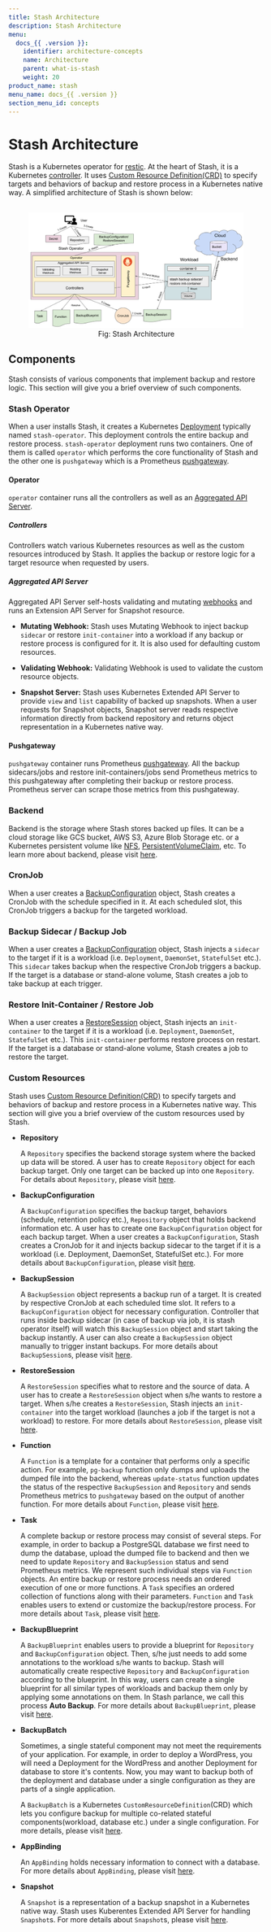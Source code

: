 ```yaml
---
title: Stash Architecture
description: Stash Architecture
menu:
  docs_{{ .version }}:
    identifier: architecture-concepts
    name: Architecture
    parent: what-is-stash
    weight: 20
product_name: stash
menu_name: docs_{{ .version }}
section_menu_id: concepts
---
```


# Stash Architecture

Stash is a Kubernetes operator for [restic](https://restic.net/). At the heart of Stash, it is a Kubernetes [controller](https://book.kubebuilder.io/basics/what_is_a_controller.html). It uses [Custom Resource Definition(CRD)](https://kubernetes.io/docs/concepts/extend-kubernetes/api-extension/custom-resources/) to specify targets and behaviors of backup and restore process in a Kubernetes native way. A simplified architecture of Stash is shown below:

<figure align="center">
  <img alt="Stash Architecture" src="/docs/images/concepts/stash_architecture.svg">
  <figcaption align="center">Fig: Stash Architecture</figcaption>
</figure>

## Components

Stash consists of various components that implement backup and restore logic. This section will give you a brief overview of such components.

### Stash Operator

When a user installs Stash, it creates a Kubernetes [Deployment](https://kubernetes.io/docs/concepts/workloads/controllers/deployment/) typically named `stash-operator`. This deployment controls the entire backup and restore process. `stash-operator` deployment runs two containers. One of them is called `operator` which performs the core functionality of Stash and the other one is `pushgateway` which is a Prometheus [pushgateway](https://github.com/prometheus/pushgateway).

#### Operator

`operator` container runs all the controllers as well as an [Aggregated API Server](https://kubernetes.io/docs/tasks/access-kubernetes-api/setup-extension-api-server/).

##### Controllers

Controllers watch various Kubernetes resources as well as the custom resources introduced by Stash. It applies the backup or restore logic for a target resource when requested by users.

##### Aggregated API Server

Aggregated API Server self-hosts validating and mutating [webhooks](https://kubernetes.io/docs/reference/access-authn-authz/extensible-admission-controllers/) and runs an Extension API Server for Snapshot resource.

- **Mutating Webhook:** Stash uses Mutating Webhook to inject backup `sidecar` or restore `init-container` into a workload if any backup or restore process is configured for it. It is also used for defaulting custom resources.

- **Validating Webhook:** Validating Webhook is used to validate the custom resource objects.

- **Snapshot Server:** Stash uses Kubernetes Extended API Server to provide `view` and `list` capability of backed up snapshots. When a user requests for Snapshot objects, Snapshot server reads respective information directly from backend repository and returns object representation in a Kubernetes native way.

#### Pushgateway

`pushgateway` container runs Prometheus [pushgateway](https://github.com/prometheus/pushgateway). All the backup sidecars/jobs and restore init-containers/jobs send Prometheus metrics to this pushgateway after completing their backup or restore process. Prometheus server can scrape those metrics from this pushgateway.

### Backend

Backend is the storage where Stash stores backed up files. It can be a cloud storage like GCS bucket, AWS S3, Azure Blob Storage etc. or a Kubernetes persistent volume like [NFS](https://kubernetes.io/docs/concepts/storage/volumes/#nfs), [PersistentVolumeClaim](https://kubernetes.io/docs/concepts/storage/volumes/#persistentvolumeclaim), etc. To learn more about backend, please visit [here](/docs/guides/latest/backends/overview.md).

### CronJob

When a user creates a [BackupConfiguration](#backupconfiguration) object, Stash creates a CronJob with the schedule specified in it. At each scheduled slot, this CronJob triggers a backup for the targeted workload.

### Backup Sidecar / Backup Job

When a user creates a [BackupConfiguration](#backupconfiguration) object, Stash injects a `sidecar` to the target if it is a workload (i.e. `Deployment`, `DaemonSet`, `StatefulSet` etc.). This `sidecar` takes backup when the respective CronJob triggers a backup. If the target is a database or stand-alone volume, Stash creates a job to take backup at each trigger.

### Restore Init-Container / Restore Job

When a user creates a [RestoreSession](#restoresession) object, Stash injects an `init-container` to the target if it is a workload (i.e. `Deployment`, `DaemonSet`, `StatefulSet` etc.). This `init-container` performs restore process on restart. If the target is a database or stand-alone volume, Stash creates a job to restore the target.

### Custom Resources

Stash uses [Custom Resource Definition(CRD)](https://kubernetes.io/docs/concepts/extend-kubernetes/api-extension/custom-resources/) to specify targets and behaviors of backup and restore process in a Kubernetes native way. This section will give you a brief overview of the custom resources used by Stash.

- **Repository**

  A `Repository` specifies the backend storage system where the backed up data will be stored. A user has to create `Repository` object for each backup target. Only one target can be backed up into one `Repository`. For details about `Repository`, please visit [here](/docs/concepts/crds/repository.md).

- **BackupConfiguration**

  A `BackupConfiguration` specifies the backup target, behaviors (schedule, retention policy etc.), `Repository` object that holds backend information etc. A user has to create one `BackupConfiguration` object for each backup target. When a user creates a `BackupConfiguration`, Stash creates a CronJob for it and injects backup sidecar to the target if it is a workload (i.e. Deployment, DaemonSet, StatefulSet etc.). For more details about `BackupConfiguration`, please visit [here](/docs/concepts/crds/backupconfiguration.md).

- **BackupSession**

  A `BackupSession` object represents a backup run of a target. It is created by respective CronJob at each scheduled time slot. It refers to a `BackupConfiguration` object for necessary configuration. Controller that runs inside backup sidecar (in case of backup via job, it is stash operator itself) will watch this `BackupSession` object and start taking the backup instantly. A user can also create a `BackupSession` object manually to trigger instant backups. For more details about `BackupSession`s, please visit [here](/docs/concepts/crds/backupsession.md).

- **RestoreSession**

  A `RestoreSession` specifies what to restore and the source of data. A user has to create a `RestoreSession` object when s/he wants to restore a target. When s/he creates a `RestoreSession`, Stash injects an `init-container` into the target workload (launches a job if the target is not a workload) to restore. For more details about `RestoreSession`, please visit [here](/docs/concepts/crds/restoresession.md).

- **Function**

  A `Function` is a template for a container that performs only a specific action.  For example, `pg-backup` function only dumps and uploads the dumped file into the backend, whereas `update-status` function updates the status of the respective `BackupSession` and `Repository` and sends Prometheus metrics to `pushgateway` based on the output of another function. For more details about `Function`, please visit [here](/docs/concepts/crds/function.md).

- **Task**

  A complete backup or restore process may consist of several steps. For example, in order to backup a PostgreSQL database we first need to dump the database, upload the dumped file to backend and then we need to update `Repository` and `BackupSession` status and send Prometheus metrics. We represent such individual steps via `Function` objects. An entire backup or restore process needs an ordered execution of one or more functions. A `Task` specifies an ordered collection of functions along with their parameters. `Function` and `Task` enables users to extend or customize the backup/restore process. For more details about `Task`, please visit [here](/docs/concepts/crds/task.md).

- **BackupBlueprint**

  A `BackupBlueprint` enables users to provide a blueprint for `Repository` and `BackupConfiguration` object. Then, s/he just needs to add some annotations to the workload s/he wants to backup. Stash will automatically create respective `Repository` and `BackupConfiguration` according to the blueprint. In this way, users can create a single blueprint for all similar types of workloads and backup them only by applying some annotations on them. In Stash parlance, we call this process **Auto Backup**. For more details about `BackupBlueprint`, please visit [here](/docs/concepts/crds/backupblueprint.md).

- **BackupBatch**

  Sometimes, a single stateful component may not meet the requirements of your application. For example, in order to deploy a WordPress, you will need a Deployment for the WordPress and another Deployment for database to store it's contents. Now, you may want to backup both of the deployment and database under a single configuration as they are parts of a single application.

  A `BackupBatch` is a Kubernetes `CustomResourceDefinition`(CRD) which lets you configure backup for multiple co-related stateful components(workload, database etc.) under a single configuration. For more details, please visit [here](/docs/concepts/crds/backupbatch.md).

- **AppBinding**

  An `AppBinding` holds necessary information to connect with a database. For more details about `AppBinding`, please visit [here](/docs/concepts/crds/appbinding.md).

- **Snapshot**

  A `Snapshot` is a representation of a backup snapshot in a Kubernetes native way. Stash uses Kuberentes Extended API Server for handling `Snapshot`s. For more details about `Snapshot`s, please visit [here](/docs/concepts/crds/snapshot.md).
